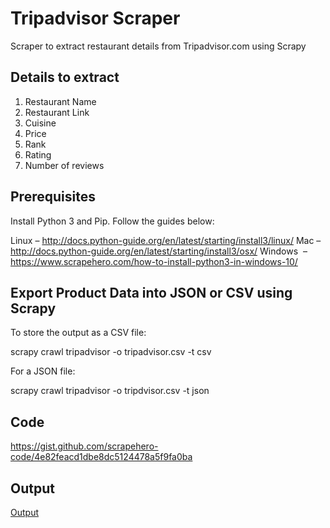 # Tripadvisor Scraper
Scraper to extract restaurant details from Tripadvisor.com using Scrapy

## Details to extract
1. Restaurant Name
2. Restaurant Link
3. Cuisine
4. Price
5. Rank
6. Rating
7. Number of reviews

## Prerequisites
Install Python 3 and Pip. Follow the guides below:

Linux – http://docs.python-guide.org/en/latest/starting/install3/linux/
Mac – http://docs.python-guide.org/en/latest/starting/install3/osx/
Windows  – https://www.scrapehero.com/how-to-install-python3-in-windows-10/

## Export Product Data into JSON or CSV using Scrapy

To store the output as a CSV file:

scrapy crawl tripadvisor -o tripadvisor.csv -t csv

For a JSON file:

scrapy crawl tripadvisor -o tripdvisor.csv -t json

## Code
https://gist.github.com/scrapehero-code/4e82feacd1dbe8dc5124478a5f9fa0ba

## Output
[Output](https://github.com/scrapehero-code/tripadvisor-scraper/blob/master/tripadvisor-restaurants.csv)
